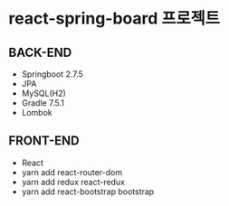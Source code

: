 # react-spring-board 프로젝트

## BACK-END
- Springboot 2.7.5
- JPA
- MySQL(H2)
- Gradle 7.5.1
- Lombok

## FRONT-END
- React
- yarn add react-router-dom
- yarn add redux react-redux
- yarn add react-bootstrap bootstrap
